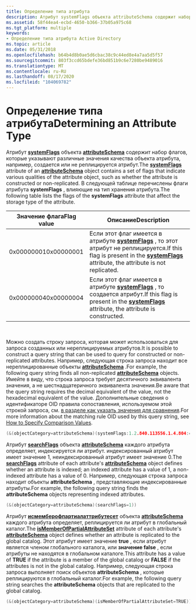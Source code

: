 ```yaml
---
title: Определение типа атрибута
description: Атрибут systemFlags объекта attributeSchema содержит набор флагов, которые указывают различные значения качества объекта атрибута, например, создается или не реплицируется атрибут.
ms.assetid: 58f44ea4-ecbd-4650-b366-37b05a975c68
ms.tgt_platform: multiple
keywords:
- Определение типа атрибута Active Directory
ms.topic: article
ms.date: 05/31/2018
ms.openlocfilehash: b64b4d8b0ae5d6cbac38c9c44ed8e4a7aa5d5f57
ms.sourcegitcommit: 803f3ccd65bdefe36bd851b9c6e7280be9489016
ms.translationtype: MT
ms.contentlocale: ru-RU
ms.lasthandoff: 08/17/2020
ms.locfileid: "104069782"
---
```

# <a name="determining-an-attribute-type"></a><span data-ttu-id="08a01-104">Определение типа атрибута</span><span class="sxs-lookup"><span data-stu-id="08a01-104">Determining an Attribute Type</span></span>

<span data-ttu-id="08a01-105">Атрибут [**systemFlags**](/windows/desktop/ADSchema/a-systemflags) объекта [**attributeSchema**](/windows/desktop/ADSchema/c-attributeschema) содержит набор флагов, которые указывают различные значения качества объекта атрибута, например, создается или не реплицируется атрибут.</span><span class="sxs-lookup"><span data-stu-id="08a01-105">The [**systemFlags**](/windows/desktop/ADSchema/a-systemflags) attribute of an [**attributeSchema**](/windows/desktop/ADSchema/c-attributeschema) object contains a set of flags that indicate various qualities of the attribute object, such as whether the attribute is constructed or non-replicated.</span></span> <span data-ttu-id="08a01-106">В следующей таблице перечислены флаги атрибута **systemFlags** , влияющие на тип хранения атрибута.</span><span class="sxs-lookup"><span data-stu-id="08a01-106">The following table lists the flags of the **systemFlags** attribute that affect the storage type of the attribute.</span></span> 

| <span data-ttu-id="08a01-107">Значение флага</span><span class="sxs-lookup"><span data-stu-id="08a01-107">Flag value</span></span> | <span data-ttu-id="08a01-108">Описание</span><span class="sxs-lookup"><span data-stu-id="08a01-108">Description</span></span>                                                                                                          |
|------------|----------------------------------------------------------------------------------------------------------------------|
| <span data-ttu-id="08a01-109">0x00000001</span><span class="sxs-lookup"><span data-stu-id="08a01-109">0x00000001</span></span> | <span data-ttu-id="08a01-110">Если этот флаг имеется в атрибуте [**systemFlags**](/windows/desktop/ADSchema/a-systemflags) , то этот атрибут не реплицируется.</span><span class="sxs-lookup"><span data-stu-id="08a01-110">If this flag is present in the [**systemFlags**](/windows/desktop/ADSchema/a-systemflags) attribute, the attribute is not replicated.</span></span> |
| <span data-ttu-id="08a01-111">0x00000004</span><span class="sxs-lookup"><span data-stu-id="08a01-111">0x00000004</span></span> | <span data-ttu-id="08a01-112">Если этот флаг имеется в атрибуте [**systemFlags**](/windows/desktop/ADSchema/a-systemflags) , то создается атрибут.</span><span class="sxs-lookup"><span data-stu-id="08a01-112">If this flag is present in the [**systemFlags**](/windows/desktop/ADSchema/a-systemflags) attribute, the attribute is constructed.</span></span>    |



 

<span data-ttu-id="08a01-113">Можно создать строку запроса, которая может использоваться для запроса созданных или нереплицируемых атрибутов.</span><span class="sxs-lookup"><span data-stu-id="08a01-113">It is possible to construct a query string that can be used to query for constructed or non-replicated attributes.</span></span> <span data-ttu-id="08a01-114">Например, следующая строка запроса находит все нереплицированные объекты [**attributeSchema**](/windows/desktop/ADSchema/c-attributeschema) .</span><span class="sxs-lookup"><span data-stu-id="08a01-114">For example, the following query string finds all non-replicated [**attributeSchema**](/windows/desktop/ADSchema/c-attributeschema) objects.</span></span> <span data-ttu-id="08a01-115">Имейте в виду, что строка запроса требует десятичного эквивалента значения, а не шестнадцатеричного эквивалента значения.</span><span class="sxs-lookup"><span data-stu-id="08a01-115">Be aware that the query string requires the decimal equivalent of the value, not the hexadecimal equivalent of the value.</span></span> <span data-ttu-id="08a01-116">Дополнительные сведения о идентификаторе OID правила сопоставления, используемом этой строкой запроса, см. [в разделе как указать значения для сравнения](how-to-specify-comparison-values.md).</span><span class="sxs-lookup"><span data-stu-id="08a01-116">For more information about the matching rule OID used by this query string, see [How to Specify Comparison Values](how-to-specify-comparison-values.md).</span></span>


```C++
(&(objectCategory=attributeSchema)(systemFlags:1.2.840.113556.1.4.804:=1))
```



<span data-ttu-id="08a01-117">Атрибут [**searchFlags**](/windows/desktop/ADSchema/a-searchflags) объекта [**attributeSchema**](/windows/desktop/ADSchema/c-attributeschema) каждого атрибута определяет, индексируется ли атрибут. индексированный атрибут имеет значение 1, неиндексированный атрибут имеет значение 0.</span><span class="sxs-lookup"><span data-stu-id="08a01-117">The [**searchFlags**](/windows/desktop/ADSchema/a-searchflags) attribute of each attribute's [**attributeSchema**](/windows/desktop/ADSchema/c-attributeschema) object defines whether an attribute is indexed; an indexed attribute has a value of 1, a non-indexed attribute has a value of 0.</span></span> <span data-ttu-id="08a01-118">Например, следующая строка запроса находит объекты **attributeSchema** , представляющие индексированные атрибуты.</span><span class="sxs-lookup"><span data-stu-id="08a01-118">For example, the following query string finds the **attributeSchema** objects representing indexed attributes.</span></span>


```C++
(&(objectCategory=attributeSchema)(searchFlags=1))
```



<span data-ttu-id="08a01-119">Атрибут [**исмемберофпартиалаттрибутесет**](/windows/desktop/ADSchema/a-ismemberofpartialattributeset) объекта [**attributeSchema**](/windows/desktop/ADSchema/c-attributeschema) каждого атрибута определяет, реплицируется ли атрибут в глобальный каталог.</span><span class="sxs-lookup"><span data-stu-id="08a01-119">The [**isMemberOfPartialAttributeSet**](/windows/desktop/ADSchema/a-ismemberofpartialattributeset) attribute of each attribute's [**attributeSchema**](/windows/desktop/ADSchema/c-attributeschema) object defines whether an attribute is replicated to the global catalog.</span></span> <span data-ttu-id="08a01-120">Этот атрибут имеет значение **true** , если атрибут является членом глобального каталога, или **значение false** , если атрибуты не находятся в глобальном каталоге.</span><span class="sxs-lookup"><span data-stu-id="08a01-120">This attribute has a value of **TRUE** if the attribute is a member of the global catalog or **FALSE** if the attributes is not in the global catalog.</span></span> <span data-ttu-id="08a01-121">Например, следующая строка запроса выполняет поиск объектов **attributeSchema** , которые реплицируются в глобальный каталог.</span><span class="sxs-lookup"><span data-stu-id="08a01-121">For example, the following query string searches the **attributeSchema** objects that are replicated to the global catalog.</span></span>


```C++
(&(objectCategory=attributeSchema)(isMemberOfPartialAttributeSet=TRUE))
```



 

 